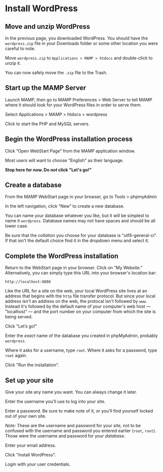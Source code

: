 # Install WordPress

 ## Move and unzip WordPress
 
 In the previous page, you downloaded WordPress. You should have the `wordpress.zip` file in your Downloads folder or some other location you were careful to note.

 Move `wordpress.zip` to `Applications > MAMP > htdocs` and double-click to unzip it.

 You can now safely move the `.zip` file to the Trash.

 ## Start up the MAMP Server

Launch MAMP, then go to MAMP Preferences > Web Server to tell MAMP where it should look for your WordPress files in order to serve them.

Select Applications > MAMP > htdocs > wordpress
 
Click to start the PHP and MySQL servers.

## Begin the WordPress installation process

Click “Open WebStart Page” from the MAMP application window.

Most users will want to choose "English" as their language.

**Stop here for now. Do *not* click "Let's go!"**

## Create a database

From the MAMP WebStart page in your browser, go to Tools > phpmyAdmin

In the left navigation, click “New” to create a new database.

You can name your database whatever you like, but it will be simplest to name it `wordpress`. Database names may not have spaces and should be all lower case.

Be sure that the *collation* you choose for your database is "utf8-general-ci". If that isn't the default choice find it in the dropdown menu and select it.

## Complete the WordPress installation

Return to the WebStart page in your browser. Click on “My Website.” Alternatively, you can simply type this URL into your browser's location bar:

`http://localhost:8888`

Like the URL for a site on the web, your local WordPress site lives at an address that begins with the `http` file transfer protocol. But since your local address isn't an address on the web, the protocal isn't followed by `www`. Instead it's followed by the default name of your computer's web host — "localhost" — and the port number on your computer from which the site is being served.

Click "Let’s go!"

Enter the *exact* name of the database you created in phpMyAdmin, probably `wordpress`.

Where it asks for a username, type `root`. Where it asks for a password, type `root` again.

Click "Run the installation".

## Set up your site

Give your site any name you want. You can always change it later.

Enter the username you'll use to log into your site.

Enter a password. Be sure to make note of it, or you'll find yourself locked out of your own site.

*Note:* These are the username and password for your site, not to be confused with the username and password you entered earlier (`root`, `root`). Those were the username and password for your *database.*

Enter your email address.

Click "Install WordPress".

Login with your user credentials.